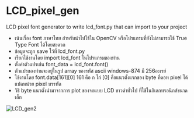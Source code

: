 # LCD_pixel_gen
LCD pixel font generator to write lcd_font.py that can import to your project 
- เน้นเรื่อง font ภาษาไทย สำหรับนำไปใช้ใน OpenCV หรือโปรแกรมที่ยังไม่สามารถใช้ True Type Font ได้โดยสะดวก
- ข้อมูลจะถูก save ไว้ที่ lcd_font.py 
- เรียกใช้งานโดย import lcd_font ในโปรแกรมของท่าน
- ตั้งค่าตัวแปรเช่น font_data = lcd_font.font()
- ตัวแปรของท่านจะอยู่ในรูป array ของรหัส ascii windows-874 มี 256อะเรย์
- ใช้งานโดย font.data[161][0] 161 คือ ก ไก่ [0] คือแนวตั้งแรกของ byte ที่ดอท pixel ได้ แปดหน่วย pixel บรรทัด
- วิธี byte แนวตั้งนำมาจากการ plot ของจอแบบ LCD ขาวดำทั่วไป ที่ใช้ในอิเลกทรอนิกส์ขนาดเล็ก

![LCD_gen2](http://2.bp.blogspot.com/-GWj7eekaav8/VZ-7GD9xSPI/AAAAAAAAAbQ/UT8xppDJHzI/s1600/LCD_FONT2.jpg)
